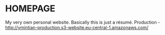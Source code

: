 # HOMEPAGE
My very own personal website. Basically this is just a résumé.
Production - http://ymintian-production.s3-website.eu-central-1.amazonaws.com/
